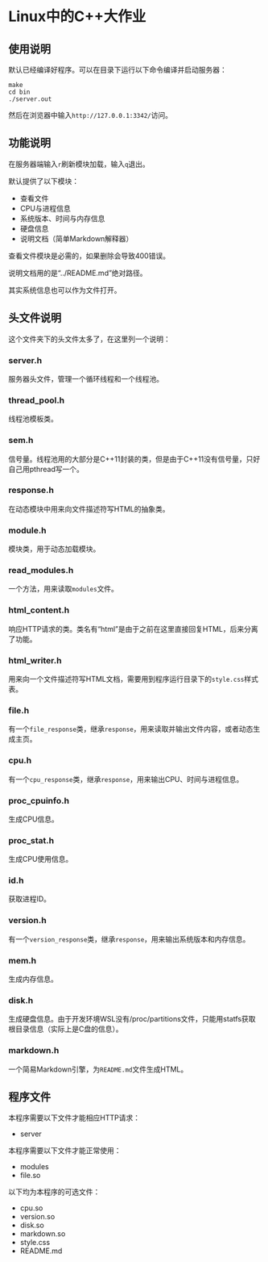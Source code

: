 # Linux中的C++大作业
## 使用说明
默认已经编译好程序。可以在目录下运行以下命令编译并启动服务器：
```
make
cd bin
./server.out
```
然后在浏览器中输入`http://127.0.0.1:3342/`访问。
## 功能说明
在服务器端输入`r`刷新模块加载，输入`q`退出。

默认提供了以下模块：
* 查看文件
* CPU与进程信息
* 系统版本、时间与内存信息
* 硬盘信息
* 说明文档（简单Markdown解释器）

查看文件模块是必需的，如果删除会导致400错误。

说明文档用的是“../README.md”绝对路径。

其实系统信息也可以作为文件打开。
## 头文件说明
这个文件夹下的头文件太多了，在这里列一个说明：
### server.h
服务器头文件，管理一个循环线程和一个线程池。
### thread_pool.h
线程池模板类。
### sem.h
信号量。线程池用的大部分是C++11封装的类，但是由于C++11没有信号量，只好自己用pthread写一个。
### response.h
在动态模块中用来向文件描述符写HTML的抽象类。
### module.h
模块类，用于动态加载模块。
### read_modules.h
一个方法，用来读取`modules`文件。
### html_content.h
响应HTTP请求的类。类名有“html”是由于之前在这里直接回复HTML，后来分离了功能。
### html_writer.h
用来向一个文件描述符写HTML文档，需要用到程序运行目录下的`style.css`样式表。
### file.h
有一个`file_response`类，继承`response`，用来读取并输出文件内容，或者动态生成主页。
### cpu.h
有一个`cpu_response`类，继承`response`，用来输出CPU、时间与进程信息。
### proc_cpuinfo.h
生成CPU信息。
### proc_stat.h
生成CPU使用信息。
### id.h
获取进程ID。
### version.h
有一个`version_response`类，继承`response`，用来输出系统版本和内存信息。
### mem.h
生成内存信息。
### disk.h
生成硬盘信息。由于开发环境WSL没有/proc/partitions文件，只能用statfs获取根目录信息（实际上是C盘的信息）。
### markdown.h
一个简易Markdown引擎，为`README.md`文件生成HTML。
## 程序文件
本程序需要以下文件才能相应HTTP请求：
* server

本程序需要以下文件才能正常使用：
* modules
* file.so

以下均为本程序的可选文件：
* cpu.so
* version.so
* disk.so
* markdown.so
* style.css
* README.md
